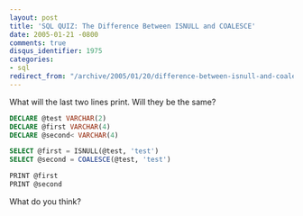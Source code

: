 ```yaml
---
layout: post
title: 'SQL QUIZ: The Difference Between ISNULL and COALESCE'
date: 2005-01-21 -0800
comments: true
disqus_identifier: 1975
categories:
- sql
redirect_from: "/archive/2005/01/20/difference-between-isnull-and-coalesce.aspx/"
---
```


What will the last two lines print. Will they be the same?

```sql
DECLARE @test VARCHAR(2)
DECLARE @first VARCHAR(4)
DECLARE @second< VARCHAR(4)

SELECT @first = ISNULL(@test, 'test')
SELECT @second = COALESCE(@test, 'test')

PRINT @first
PRINT @second
```

What do you think?

